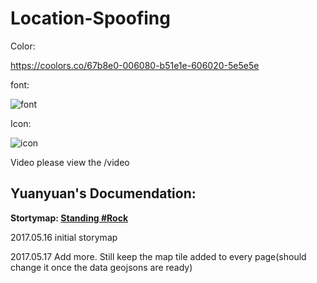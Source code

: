 # Location-Spoofing

Color: 

https://coolors.co/67b8e0-006080-b51e1e-606020-5e5e5e

font:

![font](https://github.com/winkyt/LocationSpoofing/blob/master/img/font.PNG)

Icon:

![icon](https://github.com/winkyt/LocationSpoofing/blob/master/img/Icon.png)

Video 
please view the /video








## Yuanyuan's Documendation:

**Stortymap: [Standing #Rock](https://cdn.rawgit.com/winkyt/LocationSpoofing/d5333d67/LocationSpoofing_index.html)**

2017.05.16 initial storymap

2017.05.17 Add more. Still keep the map tile added to every page(should change it once the data geojsons are ready)
